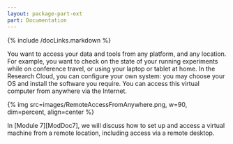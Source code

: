 ```yaml
---
layout: package-part-ext
part: Documentation
---
```


{% include /docLinks.markdown %}

You want to access your data and tools from any platform, and any location. For example, you want to check on the state of your running experiments while on conference travel, or using your laptop or tablet at home. In the Research Cloud, you can configure your own system: you may choose your OS and install the software you require. You can access this virtual computer from anywhere via the Internet.

{% img src=images/RemoteAccessFromAnywhere.png, w=90, dim=percent, align=center %}

In [Module 7][ModDoc7], we will discuss how to set up and access a virtual machine from a remote location, including access via a remote desktop.


